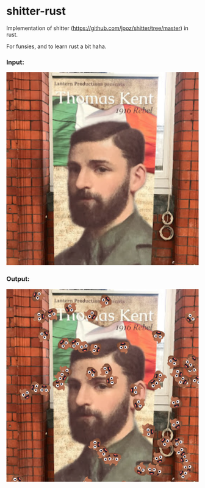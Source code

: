 # shitter-rust
Implementation of shitter (https://github.com/jpoz/shitter/tree/master) in rust.

For funsies, and to learn rust a bit haha.

### Input:
![Input Image](./test.png)

### Output:
![Output Image](./out.png)
